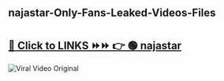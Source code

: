 
 ## najastar-Only-Fans-Leaked-Videos-Files

# <h2><a href="https://mediaupload.pro?najastar">🔗 Click to LINKS ⏩⏩ 👉 🟢 najastar </a></h2>

<a href="https://mediaupload.pro?najastar" rel="nofollow" data-target="animated-image.originalLink"><img src="https://i.ibb.co.com/xMMVF88/686577567.gif" alt="Viral Video Original" style="max-width: 100%; display: inline-block;" data-target="animated-image.originalImage"></a>